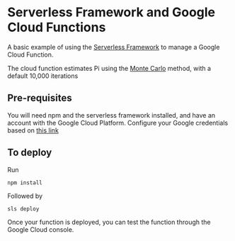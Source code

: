 # Serverless Framework and Google Cloud Functions
A basic example of using the [Serverless Framework](https://www.serverless.com/)
to manage a Google Cloud Function.

The cloud function estimates Pi using the [Monte Carlo](https://academo.org/demos/estimating-pi-monte-carlo/)
method, with a default 10,000 iterations

## Pre-requisites
You will need npm and the serverless framework installed, and have an account with the
Google Cloud Platform. Configure your Google credentials based on [this link](https://serverless.com/framework/docs/providers/google/guide/credentials/)

## To deploy
Run

```npm install```

Followed by

```sls deploy```

Once your function is deployed, you can test the function through the Google Cloud console.
